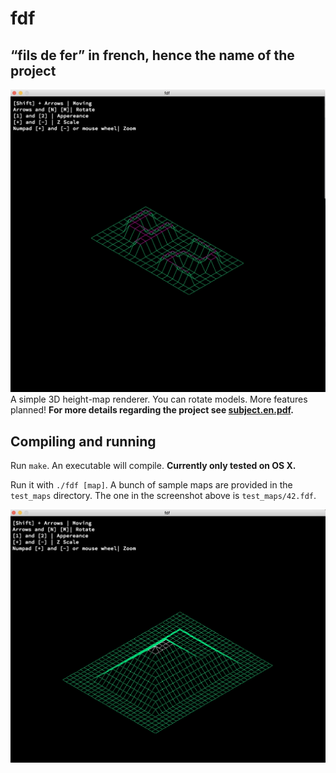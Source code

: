 # fdf
## “fils de fer” in french, hence the name of the project
![Alt text](/screenshots/42.jpg?raw=true "42")
A simple 3D height-map renderer. You can rotate models. More features planned!
**For more details regarding the project see [subject.en.pdf](https://github.com/ohelly/fdf/blob/master/subject.en.pdf).**
## Compiling and running
Run ``make``. An executable will compile. **Currently only tested on OS X.**

Run it with ``./fdf [map]``. A bunch of sample maps are provided in the ``test_maps`` directory. The one in the screenshot above is ``test_maps/42.fdf``.

![Alt text](/screenshots/pyramide.jpg?raw=true "pyramide")
